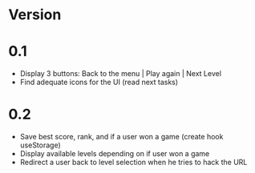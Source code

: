 # Version

# 0.1

- Display 3 buttons: Back to the menu | Play again | Next Level
- Find adequate icons for the UI (read next tasks)

# 0.2

- Save best score, rank, and if a user won a game (create hook useStorage)
- Display available levels depending on if user won a game
- Redirect a user back to level selection when he tries to hack the URL